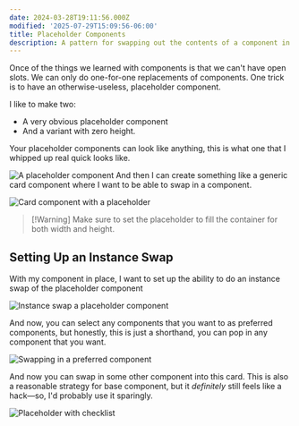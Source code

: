 ```yaml
---
date: 2024-03-28T19:11:56.000Z
modified: '2025-07-29T15:09:56-06:00'
title: Placeholder Components
description: A pattern for swapping out the contents of a component in Figma.
---
```


Once of the things we learned with components is that we can't have open slots. We can only do one-for-one replacements of components. One trick is to have an otherwise-useless, placeholder component.

I like to make two:

- A very obvious placeholder component
- And a variant with zero height.

Your placeholder components can look like anything, this is what one that I whipped up real quick looks like.

![A placeholder component](assets/figma-placeholder-component.png)
And then I can create something like a generic card component where I want to be able to swap in a component.

![Card component with a placeholder](assets/figma-card-with-placeholder.png)

> [!Warning] Make sure to set the placeholder to fill the container for both width and height.

## Setting Up an Instance Swap

With my component in place, I want to set up the ability to do an instance swap of the placeholder component

![Instance swap a placeholder component](assets/figma-instance-swap-placeholder-component.png)

And now, you can select any components that you want to as preferred components, but honestly, this is just a shorthand, you can pop in any component that you want.

![Swapping in a preferred component](assets/figma-preferred-component-instance-swap.png)

And now you can swap in some other component into this card. This is also a reasonable strategy for base component, but it _definitely_ still feels like a hack—so, I'd probably use it sparingly.

![Placeholder with checklist](assets/figma-placeholder-with-checklist.png)
